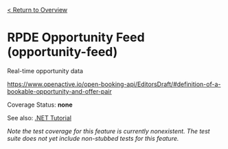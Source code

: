 [< Return to Overview](../../README.md)
# RPDE Opportunity Feed (opportunity-feed)

Real-time opportunity data


https://www.openactive.io/open-booking-api/EditorsDraft/#definition-of-a-bookable-opportunity-and-offer-pair

Coverage Status: **none**

See also: [.NET Tutorial](https://tutorials.openactive.io/open-booking-sdk/quick-start-guide/storebookingengine/day-2-open-data-feeds)



*Note the test coverage for this feature is currently nonexistent. The test suite does not yet include non-stubbed tests for this feature.*



